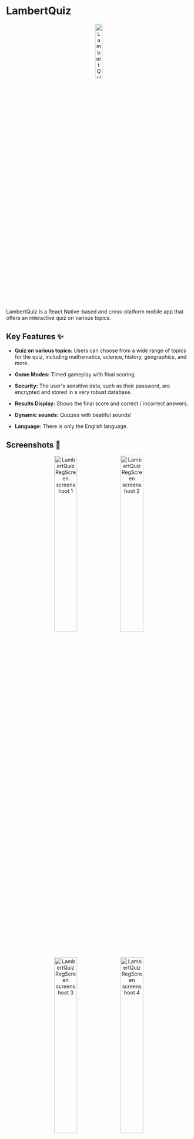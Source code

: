   

# LambertQuiz

  

  

<p align="center">
<img  title="LambertQuiz Logo"  alt="LambertQuiz Logo"  width="19.5%"  src="./assets/images/logo.png">
</p>

  

  

LambertQuiz is a React Native-based and cross-platform mobile app that offers an interactive quiz on various topics.

  

  

## Key Features ✨

  

  

-  **Quiz on various topics:** Users can choose from a wide range of topics for the quiz, including mathematics, science, history, geographics, and more.

-  **Game Modes:** Timed gameplay with final scoring.

-  **Security:** The user's sensitive data, such as their password, are encrypted and stored in a very robust database.  

-  **Results Display:** Shows the final score and correct / incorrect answers.

-  **Dynamic sounds:** Quizzes with beatiful sounds!

- **Language:** There is only the English language.

  
## Screenshots 📸


<p align="center">
<img  title="LambertQuiz RegScreen screenshoot 1"  alt="LambertQuiz RegScreen screenshoot 1"  src="https://matteolambertucci.altervista.org/lambertquiz/screenshoots/signup/signupscreen11.jpeg"  width="35%">
<img  title="LambertQuiz RegScreen screenshoot 2"  alt="LambertQuiz RegScreen screenshoot 2"  src="https://matteolambertucci.altervista.org/lambertquiz/screenshoots/signup/signupscreen22.jpeg"  width="35%">
<img  title="LambertQuiz RegScreen screenshoot 3"  alt="LambertQuiz RegScreen screenshoot 3"  src="https://matteolambertucci.altervista.org/lambertquiz/screenshoots/signup/signupscreen33.jpeg"  width="35%">
<img  title="LambertQuiz RegScreen screenshoot 3"  alt="LambertQuiz RegScreen screenshoot 4"  src="https://matteolambertucci.altervista.org/lambertquiz/screenshoots/signup/signupscreen44.jpeg"  width="35%">
<img  title="LambertQuiz LoginScreen screenshoot 1"  alt="LambertQuiz LoginScreen screenshoot 1"  src="https://matteolambertucci.altervista.org/lambertquiz/screenshoots/signin/signinscreen11.jpeg"  width="32.75%">
<img  title="LambertQuiz LoginScreen screenshoot 2"  alt="LambertQuiz LoginScreen screenshoot 2"  src="https://matteolambertucci.altervista.org/lambertquiz/screenshoots/signin/signinscreen22.jpeg"  width="32.75%">
<img  title="LambertQuiz LoginScreen screenshoot 3"  alt="LambertQuiz LoginScreen screenshoot 3"  src="https://matteolambertucci.altervista.org/lambertquiz/screenshoots/signin/signinscreen33.jpeg"  width="32.75%">
<img  title="LambertQuiz HomeScreen screenshoot 1"  alt="LambertQuiz HomeScreen screenshoot 1"  src="https://matteolambertucci.altervista.org/lambertquiz/screenshoots/home/homescreen1.jpeg"  width="32.75%">
<img  title="LambertQuiz HomeScreen screenshoot 2"  alt="LambertQuiz HomeScreen screenshoot 2"  src="https://matteolambertucci.altervista.org/lambertquiz/screenshoots/home/homescreen2.jpeg"  width="32.75%">
<img  title="LambertQuiz HomeScreen screenshoot 3"  alt="LambertQuiz HomeScreen screenshoot 3"  src="https://matteolambertucci.altervista.org/lambertquiz/screenshoots/home/homescreen3.jpeg"  width="32.75%">
<img  title="LambertQuiz PlayQuizScreen screenshoot"  alt="LambertQuiz PlayQuizScreen screenshoot"  src="https://matteolambertucci.altervista.org/lambertquiz/screenshoots/playquiz/playquizscreen1.jpeg"  width="32.75%">
<img  title="LambertQuiz PlayQuizScreen screenshoot"  alt="LambertQuiz PlayQuizScreen screenshoot"  src="https://matteolambertucci.altervista.org/lambertquiz/screenshoots/playquiz/playquizscreen2.jpeg"  width="32.75%">
<img  title="LambertQuiz PlayQuizScreen screenshoot"  alt="LambertQuiz PlayQuizScreen screenshoot"  src="https://matteolambertucci.altervista.org/lambertquiz/screenshoots/playquiz/playquizscreen3.jpeg"  width="32.75%">
<img  title="LambertQuiz AccountScreen screenshoot 1"  alt="LambertQuiz AccountScreen screenshoot 1"  src="https://matteolambertucci.altervista.org/lambertquiz/screenshoots/account/accountscreen1.jpeg"  width="35%">
<img  title="LambertQuiz AccountScreen screenshoot 2"  alt="LambertQuiz AccountScreen screenshoot 2"  src="https://matteolambertucci.altervista.org/lambertquiz/screenshoots/account/accountscreen22.jpeg"  width="35%">
<img  title="LambertQuiz AccountScreen screenshoot 3"  alt="LambertQuiz AccountScreen screenshoot 3"  src="https://matteolambertucci.altervista.org/lambertquiz/screenshoots/account/accountscreen3.jpeg"  width="35%">
<img  title="LambertQuiz AccountScreen screenshoot 4"  alt="LambertQuiz AccountScreen screenshoot 4"  src="https://matteolambertucci.altervista.org/lambertquiz/screenshoots/account/accountscreen4.jpeg"  width="35%">
<img  title="LambertQuiz HelpScreen screenshoot 1"  alt="LambertQuiz HelpScreen screenshoot 1"  src="https://matteolambertucci.altervista.org/lambertquiz/screenshoots/help/helpscreen1.jpeg"  width="35%">
<img  title="LambertQuiz HelpScreen screenshoot 2"  alt="LambertQuiz HelpScreen screenshoot 2"  src="https://matteolambertucci.altervista.org/lambertquiz/screenshoots/help/helpscreen2.jpeg"  width="35%">
<img  title="LambertQuiz StatsScreen screenshoot 1"  alt="LambertQuiz StatsScreen screenshoot 1"  src="https://matteolambertucci.altervista.org/lambertquiz/screenshoots/stats/statsscreen11.gif"  width="32%">
<img  title="LambertQuiz StatsScreen screenshoot 2"  alt="LambertQuiz StatsScreen screenshoot 2"  src="https://matteolambertucci.altervista.org/lambertquiz/screenshoots/stats/statsscreen2.gif"  width="32%">
<img  title="LambertQuiz StatsScreen screenshoot 3"  alt="LambertQuiz StatsScreen screenshoot 3"  src="https://matteolambertucci.altervista.org/lambertquiz/screenshoots/stats/statsscreen3.gif"  width="32%">
</p>

  

  

## Installation 🚀 and usage⚡
  

### Requirements

- Node.js

- React Native

- NPM or Yarn
  
  
### Installation Instructions

  

  

1. Clone the repository:

  

  

```bash
git clone https://github.com/MattDEV02/LambertQuiz.git
```

  

  

2. Navigate to the project directory:

  

  

```bash
cd LambertQuiz
```
  

3. Install dependencies:

  

```bash
npm install

# or using yarn

# yarn install
```

  

  

4. Start the application:

  

  

```bash
npm start

# or using yarn

# yarn start
```

 
 
**P.S. = You can do both third and fourth step with "my comand script":**

```bash
npm run all
```
  
## Some code examples

### `App.js`

```javascript 
import React, { useState, useEffect } from "react";
import "react-native-gesture-handler";
import { NavigationContainer } from "@react-navigation/native";
import { RootSiblingParent } from "react-native-root-siblings";
import AuthStackNavigator from "./navigators/AuthStackNavigator";
import AppStackNavigator from  "./navigators/AppStackNavigator";
import { supabase } from "./app/lib/supabase-client";
import { validateObject } from  "./utils/validators";

const  App  = () => {

const [session, setSession] = useState(null);

useEffect(()  =>  {
	supabase.auth
		.getSession()
		.then(({  data:  {  session  }  })  =>  {
			setSession(session);
		 })
		.catch((error)  =>  console.error(error));  
	supabase.auth.onAuthStateChange(async  (_event,  session)  =>  {
	console.log(_event);  // INITIAL_SESSION / SIGNED_IN / SIGNED_OUT
	setSession(session);
});
}, []);

	return (
		<RootSiblingParent>
			<NavigationContainer>
			{validateObject(session) &&  validateObject(session.user) ? (
			<AppStackNavigator  sessionUser={session.user} />
			) : (
				<AuthStackNavigator  />
			)}
			</NavigationContainer>
		</RootSiblingParent>
		);
	};

export  default  App;

```

### `HomeScreen.js`

```javascript 
import React, { useState, useEffect } from "react";
import {
	View,
	Text,
	SafeAreaView,
	FlatList,
	ScrollView,
	StyleSheet,
} from "react-native";
import { supabase } from "../app/lib/supabase-client";
import Quiz from "../components/screens/HomeScreen/Quiz";
import FormInput from "../components/shared/FormInput";
import { COLORS } from "../constants/theme";
import {
	validateObject,
	validateString,
	validateArray,
} from "../utils/validators";
import { playClickSound } from "../utils/sounds";

const HomeScreen = ({ navigation, route }) => {
	const user = route.params.user;
	console.log(user);
	const [quizzes, setQuizzes] = useState([]);
	const [quiz, setQuiz] = useState("");
	const [searching, setSearching] = useState(false);
	const [refreshing, setRefreshing] = useState(false);

	useEffect(() => {
		const getQuizzes = async () => {
			setRefreshing(true);
			const { data, error } = await supabase
				.from("quizzes")
				.select()
				.order("category");
			if (validateObject(error)) {
				console.error(error);
				setRefreshing(false);
			} else if (validateArray(data, 1)) {
				setQuizzes(data);
			}
			setRefreshing(false);
		};

		const getQuizzesWithSearching = async () => {
			setRefreshing(true);
			const { data, error } = await supabase.rpc("get_searched_quizzes", {
				quiz_category: quiz,
			});
			if (validateObject(error)) {
				console.error(error);
				setRefreshing(false);
			} else if (validateArray(data, 0)) {
				setQuizzes(data);
			} else if (!validateString(quiz)) {
				setSearching(false);
				getQuizzes();
			}
			setRefreshing(false);
		};

		searching ? getQuizzesWithSearching() : getQuizzes();
	}, [quiz]);

	const handleOnPlayPress = async (quiz_id) => {
		await playClickSound();
		navigation.setParams({ quizId: quiz_id });
		navigation.navigate("Play Quiz page", {
			quizId: quiz_id,
			openedQuiz: true,
		});
	};

	return (
		<SafeAreaView
			style={{
				flex: 1,
				backgroundColor: COLORS.background,
				position: "relative",
			}}
		>
			{/* TOP BAR */}
			<ScrollView
				style={{
					marginBottom: 6.75,
				}}
			>
				<View>
					{/* Welcome title */}
					<View
						style={{
							...style.container,
							marginTop: 27.5,
						}}
					>
						<Text style={{ ...style.text, fontSize: 29 }}>
							Welcome{" "}
							{validateObject(user) && validateString(user.username)
								? user.username
								: null}{" "}
							!
						</Text>
					</View>

					{/* Quiz search form */}
					<View style={style.container}>
						<FormInput
							placeholderText="Search for a Quiz"
							value={quiz}
							maxLength={15}
							autoComplete={"name"}
							autoCorrect={true}
							inputMode={"text"}
							keyboardType={"default"}
							inputError={false}
							inputSuccess={false}
							onChangeText={(quiz) => {
								setQuiz(quiz);
								setSearching(true);
							}}
							style={{ width: "89%" }}
							inputStyle={{
								marginTop: 7.5,
								marginBottom: 5,
								paddingVertical: 15,
								backgroundColor: COLORS.white,
								borderWidth: 0.35,
								borderColor: COLORS.secondary,
								borderRadius: 11,
								fontSize: 16,
							}}
						/>
					</View>
					{/* Quiz list */}
					{validateArray(quizzes, 1) ? (
						<FlatList
							data={quizzes}
							scrollEnabled={false}
							onRefresh={() => undefined}
							refreshing={refreshing}
							showsVerticalScrollIndicator={false}
							keyExtractor={(item) => item.quiz_id}
							renderItem={({ item: quiz }) => (
								<Quiz
									quiz={quiz}
									handleOnPlayPress={() =>
										handleOnPlayPress(quiz.quiz_id)
									}
								/>
							)}
						/>
					) : searching ? (
						<View style={{ ...style.container, marginTop: 47 }}>
							<Text style={{ ...style.text, color: "#EF0909" }}>
								NO Quizzes found.
							</Text>
						</View>
					) : null}
				</View>
			</ScrollView>
		</SafeAreaView>
	);
};

const style = StyleSheet.create({
	container: {
		flexDirection: "row",
		alignItems: "center",
		justifyContent: "center",
	},
	text: {
		fontSize: 26.5,
		color: COLORS.black,
		fontWeight: "bold",
	},
});

export default HomeScreen;

```

### `HelpScreen.js` 

```javascript  
import React from "react";
import { SafeAreaView, ScrollView } from "react-native";
import AccordionItem from "../components/screens/HelpScreen/AccordionItem";
import HelpFooter from "../components/screens/HelpScreen/HelpFooter";
import { appName, questionsNumber } from "../constants/theme";
import { passwordMaxLength } from "../constants/fieldsConstants";

const HelpScreen = () => {

const  accordionList  = [
	{question, response}
];
	return (
		<SafeAreaView>
			<ScrollView>
				{accordionList.map((item,  index)  => (
					<AccordionItem
						question={item.question}
						response={item.response}
						key={index}
					/>
				))}
				<HelpFooter />
			</ScrollView>
		</SafeAreaView>
	);
};  

export  default  HelpScreen;
```

## Author  ©️

Made with ❤️ by:

- **Matteo Lambertucci (matricola 578219, Roma TRE)**  
	
	- [GitHub Profile](https://github.com/MattDEV02) 
	- [Linkedin Profile](https://www.linkedin.com/in/matteo-lambertucci-134073211)
	- [Instagram Profile](https://www.instagram.com/_matte.02_/)
	- [Moodle Profile](https://ingegneriacivileinformaticatecnologieaeronautiche.el.uniroma3.it/user/profile.php?id=5522)
	- [mat.lambertucci@stud.uniroma3.it](mat.lambertucci@stud.uniroma3.it)
	- [matteolambertucci3@gmail.com](matteolambertucci3@gmail.com)

I am the only author of this beatiful app 😉
  

  

## Technologies used 🧑‍💻
  
  

-  **Javascript ES6**

  

-  **React native 0.72.6**

  

-  **NodeJS 20.4.0**

  

-  **NPM 9.7.2**

  

-  **PostgreSQL 16.0**

  

-  **Visual Studio Code 1.85**

  

-  **Supabase 1.0**

  

-  **Altervista hosting**

  

-  **Bootstrap 5**

  

-  **HTML 5**

  

-  **CSS 4.15**

  

-  **Windows 11**

  

## Project structure 🏠

-  **`src/`**: The main folder for the application source code.

	- **`src/components/`**: Contains all reusable components of the application.

	- **`src/screens/`**: Primary screens of the application, each associated with specific functionalities.

	- **`src/navigators/`**: Configuration and management of application navigation, using React Navigation or a similar library.

	- **`src/utils/`**: Utility functions, or helpers used across multiple parts of the code.

	- **`src/constants/`**: Utility constants, or helpers used across multiple parts of the code.

	- **`src/App.js`**: The main component of this project, it gets rendered in the index.js file (see below).

-  **`assets/`**: Images, fonts, or other multimedia assets used in the application.

-  **`tests/`** Contains tests for various components, functionalities, or application logic.

-  **`index.js`**: The main entry of this project.

-  **`lambertquiz.sql`**: A SQL (PostGreSQL) script file that allows to create the database that I used for this App.

-  **`package.json`**: JSON metadata file that to define various properties and configurations related to the project, including its dependencies, scripts, version information, and other metadata.

-  **`README.md`**: Markdown documentation of this project.

-  **`android/`**: Contains Android-specific files, including configuration files, manifest, etc.

-  **`ios/`**: Contains iOS-specific files, including configuration files, assets, etc.

## Sources   🤝

- [Wikipedia](https://it.wikipedia.org/wiki/Pagina_principale) 
- [Il Messaggero](https://www.ilmessaggero.it/)
- [The New York Times](https://www.nytimes.com/)
- [Francia Turismo](www.franciaturismo.net)
- [The Sun](https://www.thesun.co.uk/)


## ER Model 🔢

  

<img  title="LambertQuiz ER model"  alt="LambertQuiz ER model"  src="https://matteolambertucci.altervista.org/lambertquiz/planning/ER_model.jpeg"  width="100%">

  

  

## Relational model 🔣

  

  

<img  title="LambertQuiz ER model"  alt="LambertQuiz ER model"  src="https://matteolambertucci.altervista.org/lambertquiz/planning/relational_model.jpeg"  width="100%">

  

  

## License 🗒️

  

  

This project is licensed under the MIT License - see the [LICENSE](LICENSE) file for more details.